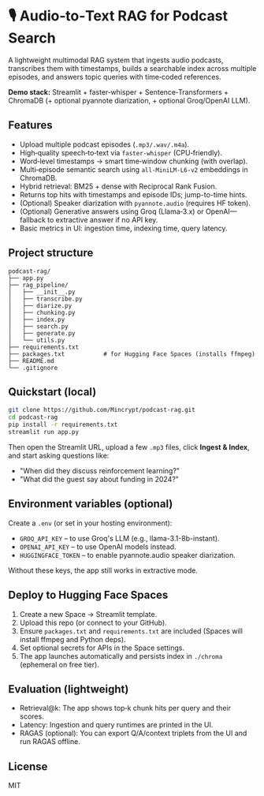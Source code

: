 # 🎙️ Audio‑to‑Text RAG for Podcast Search

A lightweight multimodal RAG system that ingests audio podcasts, transcribes them with timestamps, builds a searchable index across multiple episodes, and answers topic queries with time‑coded references.

**Demo stack:** Streamlit + faster‑whisper + Sentence‑Transformers + ChromaDB (+ optional pyannote diarization, + optional Groq/OpenAI LLM).

## Features

- Upload multiple podcast episodes (`.mp3/.wav/.m4a`).
- High‑quality speech‑to‑text via `faster-whisper` (CPU‑friendly).
- Word‑level timestamps → smart time‑window chunking (with overlap).
- Multi‑episode semantic search using `all-MiniLM-L6-v2` embeddings in ChromaDB.
- Hybrid retrieval: BM25 + dense with Reciprocal Rank Fusion.
- Returns top hits with timestamps and episode IDs; jump-to-time hints.
- (Optional) Speaker diarization with `pyannote.audio` (requires HF token).
- (Optional) Generative answers using Groq (Llama‑3.x) or OpenAI—fallback to extractive answer if no API key.
- Basic metrics in UI: ingestion time, indexing time, query latency.

## Project structure

```
podcast-rag/
├── app.py
├── rag_pipeline/
│   ├── __init__.py
│   ├── transcribe.py
│   ├── diarize.py
│   ├── chunking.py
│   ├── index.py
│   ├── search.py
│   ├── generate.py
│   └── utils.py
├── requirements.txt
├── packages.txt           # for Hugging Face Spaces (installs ffmpeg)
├── README.md
└── .gitignore
```

## Quickstart (local)

```bash
git clone https://github.com/Mincrypt/podcast-rag.git
cd podcast-rag
pip install -r requirements.txt
streamlit run app.py
```

Then open the Streamlit URL, upload a few `.mp3` files, click **Ingest & Index**, and start asking questions like:
- "When did they discuss reinforcement learning?"
- "What did the guest say about funding in 2024?"

## Environment variables (optional)

Create a `.env` (or set in your hosting environment):

- `GROQ_API_KEY` – to use Groq's LLM (e.g., llama-3.1-8b-instant).
- `OPENAI_API_KEY` – to use OpenAI models instead.
- `HUGGINGFACE_TOKEN` – to enable pyannote.audio speaker diarization.

Without these keys, the app still works in extractive mode.

## Deploy to Hugging Face Spaces

1. Create a new Space → Streamlit template.
2. Upload this repo (or connect to your GitHub).
3. Ensure `packages.txt` and `requirements.txt` are included (Spaces will install ffmpeg and Python deps).
4. Set optional secrets for APIs in the Space settings.
5. The app launches automatically and persists index in `./chroma` (ephemeral on free tier).

## Evaluation (lightweight)

- Retrieval@k: The app shows top‑k chunk hits per query and their scores.
- Latency: Ingestion and query runtimes are printed in the UI.
- RAGAS (optional): You can export Q/A/context triplets from the UI and run RAGAS offline.

## License

MIT
